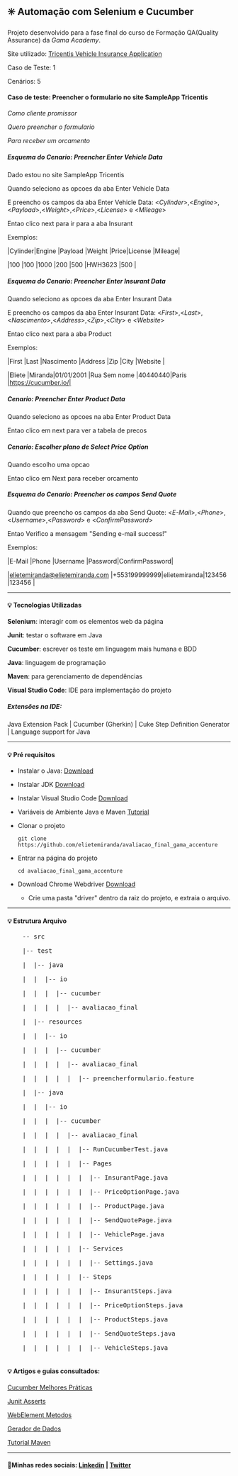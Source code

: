 ## :eight_spoked_asterisk: ​Automação com Selenium e Cucumber

Projeto desenvolvido para a fase final do curso de Formação QA(Quality Assurance) da *Gama Academy*. 

Site utilizado: [Tricentis Vehicle Insurance Application](http://sampleapp.tricentis.com/101/app.php)

Caso de Teste: 1

Cenários: 5

#### Caso de teste: Preencher o formulario no site SampleApp Tricentis

*Como cliente promissor*

*Quero preencher o formulario*

*Para receber um orcamento*

##### Esquema do Cenario: Preencher Enter Vehicle Data

Dado estou no site SampleApp Tricentis

Quando seleciono as opcoes da aba Enter Vehicle Data

E preencho os campos da aba Enter Vehicle Data: <*Cylinder*>,<*Engine*>,<*Payload*>,<*Weight*>,<*Price*>,<*License*> e <*Mileage*>

Entao clico next para ir para a aba Insurant

Exemplos:

   |Cylinder|Engine   |Payload  |Weight   |Price|License |Mileage|

   |100     |100      |1000     |200      |500  |HWH3623 |500    |

##### Esquema do Cenario: Preencher Enter Insurant Data

Quando seleciono as opcoes da aba Enter Insurant Data

E preencho os campos da aba Enter Insurant Data: <*First*>,<*Last*>,<*Nascimento*>,<*Address*>,<*Zip*>,<*City*> e <*Website*>

Entao clico next para a aba Product 

Exemplos:

   |First  |Last   |Nascimento |Address       |Zip     |City   |Website             |

   |Eliete |Miranda|01/01/2001 |Rua Sem nome  |40440440|Paris   |https://cucumber.io/|

##### Cenario: Preencher Enter Product Data

Quando seleciono as opcoes na aba Enter Product Data

Entao clico em next para ver a tabela de precos

##### Cenario: Escolher plano de Select Price Option

Quando escolho uma opcao 

Entao clico em Next para receber orcamento

##### Esquema do Cenario: Preencher os campos Send Quote

Quando que preencho os campos da aba Send Quote: <*E-Mail*>,<*Phone*>,<*Username*>,<*Password*> e <*ConfirmPassword*>

 Entao Verifico a mensagem "Sending e-mail success!"

 Exemplos:

   |E-Mail                          |Phone        |Username     |Password|ConfirmPassword|

   |elietemiranda@elietemiranda.com |+553199999999|elietemiranda|123456  |123456         |

------

#### :bulb: Tecnologias Utilizadas

**Selenium**: interagir com os elementos web da página

**Junit**: testar o software em Java

**Cucumber**: escrever os teste em linguagem mais humana e BDD

**Java**: linguagem de programação

**Maven**: para gerenciamento de dependências

**Visual Studio Code**: IDE para implementação do projeto

##### Extensões na IDE:

Java Extension Pack | Cucumber (Gherkin) | Cuke Step Definition Generator | Language support for Java

------

#### :bulb: Pré requisitos

- Instalar o Java: [Download](https://www.java.com/pt-BR/download/ie_manual.jsp?locale=pt_BR)

- Instalar JDK [Download]( https://www.oracle.com/br/java/technologies/javase/javase-jdk8-downloads.html)

- Instalar Visual Studio Code [Download](https://code.visualstudio.com/download)

- Variáveis de Ambiente Java e Maven [Tutorial](https://www.linkedin.com/pulse/como-configurar-meu-ambiente-para-criar-aplica%C3%A7%C3%B5es-java-monteiro/?articleId=6661590243470266369)

- Clonar o projeto

  ```
  git clone https://github.com/elietemiranda/avaliacao_final_gama_accenture
  ```

- Entrar na página do projeto

  ```
  cd avaliacao_final_gama_accenture
  ```

- Download Chrome Webdriver [Download](https://chromedriver.chromium.org/downloads) 

  - Crie uma pasta "driver" dentro da raiz do projeto, e extraia o arquivo.

------

#### :bulb: Estrutura Arquivo

<pre>
    -- src

    |-- test
    
    |  |-- java
    
    |  |  |-- io
    
    |  |  |  |-- cucumber
    
    |  |  |  |  |-- avaliacao_final
    
    |  |-- resources
    
    |  |  |-- io
    
    |  |  |  |-- cucumber
    
    |  |  |  |  |-- avaliacao_final
    
    |  |  |  |  |  |-- preencherformulario.feature
      
    |  |-- java
    
    |  |  |-- io
    
    |  |  |  |-- cucumber
    
    |  |  |  |  |-- avaliacao_final
    
    |  |  |  |  |  |-- RunCucumberTest.java
    
    |  |  |  |  |  |-- Pages
    
    |  |  |  |  |  |  |-- InsurantPage.java
    
    |  |  |  |  |  |  |-- PriceOptionPage.java
    
    |  |  |  |  |  |  |-- ProductPage.java
    
    |  |  |  |  |  |  |-- SendQuotePage.java
    
    |  |  |  |  |  |  |-- VehiclePage.java
    
    |  |  |  |  |  |-- Services
    
    |  |  |  |  |  |  |-- Settings.java
    
    |  |  |  |  |  |-- Steps
    
    |  |  |  |  |  |  |-- InsurantSteps.java
    
    |  |  |  |  |  |  |-- PriceOptionSteps.java
    
    |  |  |  |  |  |  |-- ProductSteps.java
    
    |  |  |  |  |  |  |-- SendQuoteSteps.java
    
    |  |  |  |  |  |  |-- VehicleSteps.java

</pre>

#### :bulb: ​Artigos e guias consultados: 

[Cucumber Melhores Práticas](https://cucumber.io/docs/cucumber/)

[Junit Asserts ](https://junit.org/junit5/docs/current/user-guide/)

[WebElement Metodos](https://www.selenium.dev/selenium/docs/api/java/org/openqa/selenium/WebElement.html)

[Gerador de Dados](https://www.4devs.com.br/gerador_de_pessoas)

[Tutorial Maven](https://www.devmedia.com.br/introducao-ao-maven/25128)

------

#### 🔎Minhas redes sociais: [Linkedin](https://www.linkedin.com/in/eliete-miranda/) | [Twitter](https://twitter.com/elietemiranda_)
